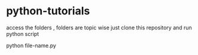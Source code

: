 # python-tutorials

access the folders , folders are topic wise 
just clone this repository and run python script

python file-name.py
